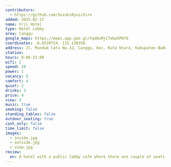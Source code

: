 ```yaml
---
contributors:
  - https://github.com/SuzukiRyuichiro
added: 2025-02-17
name: Frii Hotel
type: Hotel Lobby
area: Canggu
google_maps: https://maps.app.goo.gl/Fqd8zMjC7okw5P6f9
coordinates: -8.6539724, 115.130350
address: Jl. Munduk Catu No.32, Canggu, Kec. Kuta Utara, Kabupaten Badung, Bali 80361
station:
hours: 8:00-21:00
wifi: 2
speed: 10
power: 1
vacancy: 5
comfort: 4
quiet: 2
drinks: 3
price: 4
view: 3
music: true
smoking: false
standing_tables: false
outdoor_seating: true
cash_only: false
time_limit: false
images:
  - inside.jpg
  - outside.jpg
  - view.jpg
review:
  en: A hotel with a public lobby cafe where there are couple of seats to sit in.
---
```

